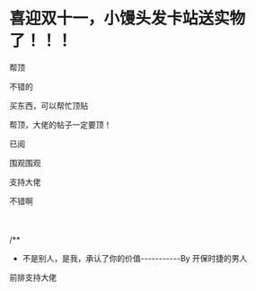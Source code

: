 # 喜迎双十一，小馒头发卡站送实物了！！！


帮顶

不错的 

买东西，可以帮忙顶贴

帮顶，大佬的帖子一定要顶！

已阅

围观围观

支持大佬<img src="static/image/smiley/default/lol.gif" smilieid="12" border="0" alt="" />

不错啊<br />
<br />
<br />
<br />
/**<br />
 * 不是别人，是我，承认了你的价值-----------By 开保时捷的男人

前排支持大佬

